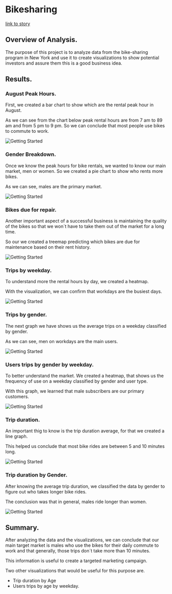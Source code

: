 # Bikesharing

[link to story](https://public.tableau.com/app/profile/maria.casas/viz/Challenge14_16327661582970/Historia1?publish=yes)

## Overview of Analysis.

The purpose of this project is to analyze data from the bike-sharing program in New York and use it to create visualizations to show potential investors and assure them this is a good business idea.

## Results.

### August Peak Hours.

First, we created a bar chart to show which are the rental peak hour in August.

As we can see from the chart below peak rental hours are from 7 am to 89 am and from 5 pm to 9 pm. So we can conclude that most people use bikes to commute to work.

![Getting Started](Images/AugustPeakHours.png)

### Gender Breakdown.

Once we know the peak hours for bike rentals, we wanted to know our main market, men or women. So we created a pie chart to show who rents more bikes.

As we can see, males are the primary market.

![Getting Started](Images/GenderBreakdown.png)

### Bikes due for repair.

Another important aspect of a successful business is maintaining the quality of the bikes so that we won´t have to take them out of the market for a long time.

So our we created a treemap predicting which bikes are due for maintenance based on their rent history.

![Getting Started](Images/BikesDueRepair.png)

### Trips by weekday.

To understand more the rental hours by day, we created a heatmap.

With the visualization, we can confirm that workdays are the busiest days.

![Getting Started](Images/TripsWeekday.png)

### Trips by gender.

The next graph we have shows us the average trips on a weekday classified by gender.

As we can see, men on workdays are the main users. 

![Getting Started](Images/TripsGender.png)

### Users trips by gender by weekday.

To better understand the market. We created a heatmap, that shows us the frequency of use on a weekday classified by gender and user type.

With this graph, we learned that male subscribers are our primary customers. 

![Getting Started](Images/UsersTripsGenderWeekday.png)

### Trip duration.

An important thig to know is the trip duration average, for that we created a line graph.

This helped us conclude that most bike rides are between 5 and 10 minutes long.

![Getting Started](Images/TripDuration.png)

### Trip duration by Gender.

After knowing the average trip duration, we classified the data by gender to figure out who takes longer bike rides.

The conclusion was that in general, males ride longer than women.

![Getting Started](Images/TripDurationGender.png)

## Summary.

After analyzing the data and the visualizations, we can conclude that our main target market is males who use the bikes for their daily commute to work and that generally, those trips don´t take more than 10 minutes.

This information is useful to create a targeted marketing campaign. 

Two other visualizations that would be useful for this purpose are.

- Trip duration by Age
- Users trips by age by weekday.